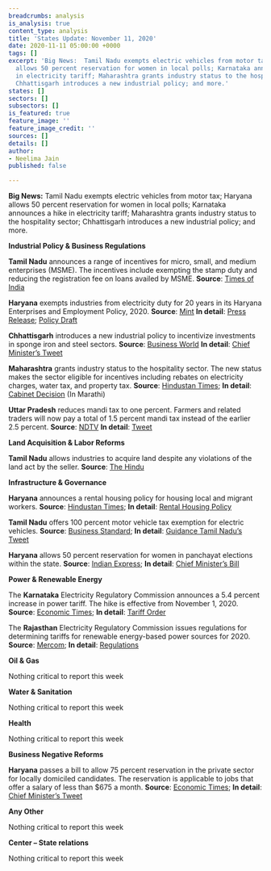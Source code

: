 ```yaml
---
breadcrumbs: analysis
is_analysis: true
content_type: analysis
title: 'States Update: November 11, 2020'
date: 2020-11-11 05:00:00 +0000
tags: []
excerpt: 'Big News:  Tamil Nadu exempts electric vehicles from motor tax; Haryana
  allows 50 percent reservation for women in local polls; Karnataka announces a hike
  in electricity tariff; Maharashtra grants industry status to the hospitality sector;
  Chhattisgarh introduces a new industrial policy; and more.'
states: []
sectors: []
subsectors: []
is_featured: true
feature_image: ''
feature_image_credit: ''
sources: []
details: []
author:
- Neelima Jain
published: false

---
```

**Big News:** Tamil Nadu exempts electric vehicles from motor tax; Haryana allows 50 percent reservation for women in local polls; Karnataka announces a hike in electricity tariff; Maharashtra grants industry status to the hospitality sector; Chhattisgarh introduces a new industrial policy; and more.

**Industrial Policy & Business Regulations**

**Tamil Nadu** announces a range of incentives for micro, small, and medium enterprises (MSME). The incentives include exempting the stamp duty and reducing the registration fee on loans availed by MSME. **Source**: [Times of India](https://timesofindia.indiatimes.com/city/chennai/tamil-nadu-announces-stamp-duty-and-registration-fee-relaxations-for-msmes/articleshow/79065094.cms)

**Haryana** exempts industries from electricity duty for 20 years in its Haryana Enterprises and Employment Policy, 2020. **Source**: [Mint](https://www.livemint.com/news/india/haryana-govt-decides-to-give-exemption-in-electricity-duty-for-20-years-11604451229172.html) **In detail**: [Press Release](https://prharyana.gov.in/en/haryana-deputy-chief-minister-mr-dushyant-chautala-said-that-the-state-government-has-decided-to-0); [Policy Draft](https://investharyana.in/content/pdfs/Draft%20EPP%202020.pdf)

**Chhattisgarh** introduces a new industrial policy to incentivize investments in sponge iron and steel sectors. **Source**: [Business World](http://www.businessworld.in/article/Chhattisgarh-introduces-new-industrial-policy-for-investment-in-sponge-iron-steel-sector-/04-11-2020-339289/) **In detail**: [Chief Minister’s Tweet](https://twitter.com/ChhattisgarhCMO/status/1323930091848544257?s=20)

**Maharashtra** grants industry status to the hospitality sector. The new status makes the sector eligible for incentives including rebates on electricity charges, water tax, and property tax. **Source**: [Hindustan Times](https://www.hindustantimes.com/mumbai-news/maharashtra-awards-industry-status-to-hospitality-sector/story-Y6Wo4WCgYkRzqs4hEPhUuJ.html); **In detail**: [Cabinet Decision](https://www.maharashtra.gov.in/Site/upload/CabinetDecision/English/05-11-2020%20Cabinet%20Decision%20(Meeting%20No.43).pdf) (In Marathi)

**Uttar Pradesh** reduces mandi tax to one percent. Farmers and related traders will now pay a total of 1.5 percent mandi tax instead of the earlier 2.5 percent. **Source**: [NDTV](https://www.ndtv.com/india-news/uttar-pradesh-reduces-mandi-tax-to-one-per-cent-says-official-2321368) **In detail**: [Tweet](https://twitter.com/UPGovt/status/1325007248465170438?s=20)

**Land Acquisition & Labor Reforms**

**Tamil Nadu** allows industries to acquire land despite any violations of the land act by the seller. **Source**: [The Hindu](https://www.thehindu.com/news/national/tamil-nadu/industrial-units-can-now-buy-land-irrespective-of-violation-by-seller/article32999666.ece)

**Infrastructure & Governance**

**Haryana** announces a rental housing policy for housing local and migrant workers. **Source**: [Hindustan Times](https://www.hindustantimes.com/gurugram/haryana-government-drafts-policy-for-affordable-rental-housing-projects/story-4r1YxMbOiztuv7AoFTOPSJ.html); **In detail**: [Rental Housing Policy](https://tcpharyana.gov.in/public_notice/Public%20Notice-%20Affordable%20rental%20housing.pdf)

**Tamil Nadu** offers 100 percent motor vehicle tax exemption for electric vehicles. **Source**: [Business Standard](https://www.business-standard.com/article/economy-policy/tamil-nadu-grants-100-vehicle-tax-waiver-to-evs-plans-dedicated-park-120110201467_1.html); **In detail**: [Guidance Tamil Nadu’s Tweet](https://twitter.com/Guidance_TN/status/1323249301456187392?s=20)

**Haryana** allows 50 percent reservation for women in panchayat elections within the state. **Source**: [Indian Express](https://indianexpress.com/article/cities/chandigarh/women-get-50-participation-in-panchayat-elections-in-haryana-6985314/); **In detail**: [Chief Minister’s Bill](https://twitter.com/mlkhattar/status/1324772625587920896?s=20)

**Power & Renewable Energy**

The **Karnataka** Electricity Regulatory Commission announces a 5.4 percent increase in power tariff. The hike is effective from November 1, 2020. **Source**: [Economic Times](https://energy.economictimes.indiatimes.com/news/power/karnataka-government-hikes-power-tariff-by-5-4-per-cent-from-november-1/79052949); **In detail**: [Tariff Order](https://karunadu.karnataka.gov.in/kerc/Tariff%20Order%202020/Orders/Press%20Note/English_Press_Note_2020_Ver_5.pdf)

The **Rajasthan** Electricity Regulatory Commission issues regulations for determining tariffs for renewable energy-based power sources for 2020. **Source**: [Mercom](https://mercomindia.com/no-transmission-charges-solar-projects/); **In detail**: [Regulations](https://mercomindia.com/no-transmission-charges-solar-projects/)

**Oil & Gas**

Nothing critical to report this week

**Water & Sanitation**

Nothing critical to report this week

**Health**

Nothing critical to report this week

**Business Negative Reforms**

**Haryana** passes a bill to allow 75 percent reservation in the private sector for locally domiciled candidates. The reservation is applicable to jobs that offer a salary of less than $675 a month. **Source**: [Economic Times](https://economictimes.indiatimes.com/news/politics-and-nation/haryanvis-first-state-assembly-passes-bill-on-75-job-quota-in-private-sector-for-local-people/articleshow/79075076.cms); **In detail**: [Chief Minister’s Tweet](https://twitter.com/mlkhattar/status/1325010292061822977?s=20)

**Any Other**

Nothing critical to report this week

**Center – State relations**

Nothing critical to report this week